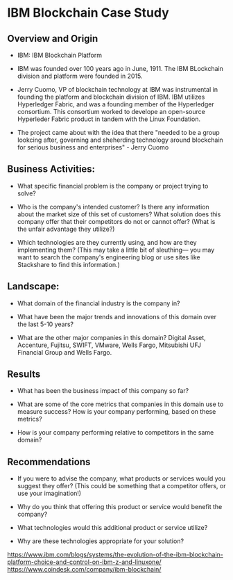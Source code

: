 # IBM Blockchain Case Study 

## Overview and Origin

* IBM: IBM Blockchain Platform

* IBM was founded over 100 years ago in June, 1911. The IBM BLockchain division and platform were founded in 2015. 

* Jerry Cuomo, VP of blockchain technology at IBM was instrumental in founding the platform and blockchain division of IBM. IBM utilizes Hyperledger Fabric, and was a founding member of the Hyperledger consortium. This consortium  worked to develope an open-source Hyperleder Fabric product in tandem with the Linux Foundation.

* The project came about with the idea that there "needed to be a group lookcing after, governing and sheherding technology around blockchain for serious business and enterprises" - Jerry Cuomo 



## Business Activities:

* What specific financial problem is the company or project trying to solve?

* Who is the company's intended customer?  Is there any information about the market size of this set of customers?
What solution does this company offer that their competitors do not or cannot offer? (What is the unfair advantage they utilize?)

* Which technologies are they currently using, and how are they implementing them? (This may take a little bit of sleuthing–– you may want to search the company's engineering blog or use sites like Stackshare to find this information.)


## Landscape:

* What domain of the financial industry is the company in?

* What have been the major trends and innovations of this domain over the last 5-10 years?

* What are the other major companies in this domain?
Digital Asset, Accenture, Fujitsu, SWIFT, VMware, Wells Fargo, Mitsubishi UFJ Financial Group and Wells Fargo.

## Results

* What has been the business impact of this company so far?

* What are some of the core metrics that companies in this domain use to measure success? How is your company performing, based on these metrics?

* How is your company performing relative to competitors in the same domain?


## Recommendations

* If you were to advise the company, what products or services would you suggest they offer? (This could be something that a competitor offers, or use your imagination!)

* Why do you think that offering this product or service would benefit the company?

* What technologies would this additional product or service utilize?

* Why are these technologies appropriate for your solution?



https://www.ibm.com/blogs/systems/the-evolution-of-the-ibm-blockchain-platform-choice-and-control-on-ibm-z-and-linuxone/
https://www.coindesk.com/company/ibm-blockchain/

